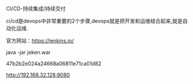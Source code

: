 CI/CD-持续集成/持续交付

ci/cd是devops中非常重要的2个步骤,devops就是把开发和运维结合起来,就是自动化运维.

官方网站：https://jenkins.io/

java -jar jeken.war

47b2b2e024a24668a06811e71ca01d82

http://192.168.32.128:8080


